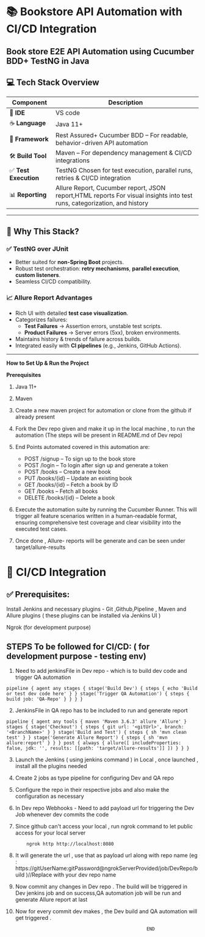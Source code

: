 # 📚 Bookstore API Automation with CI/CD Integration
  ## Book store E2E API Automation using Cucumber BDD+ TestNG in Java

## 💻 Tech Stack Overview

| Component               | Description                                                                 
|-------------------------|-----------------------------------------------------------------------------
| 🧠 **IDE**              | VS code                                                           
| ☕ **Language**          | Java 11+                                                                    
| 🔄 **Framework**        | Rest Assured+ Cucumber BDD – For readable, behavior-driven API automation 
| 🛠 **Build Tool**       | Maven – For dependency management & CI/CD integrations 
| ✅ **Test Execution**   | TestNG Chosen for test execution, parallel runs, retries & CI/CD integration
| 📊 **Reporting**        | Allure Report, Cucumber report, JSON report,HTML reports For visual insights into test runs, categorization, and history

--------------------
## 🧪 Why This Stack?

### ✅ TestNG over JUnit
- Better suited for **non-Spring Boot** projects.
- Robust test orchestration: **retry mechanisms**, **parallel execution**, **custom listeners**.
- Seamless CI/CD compatibility.

### 📈 Allure Report Advantages
- Rich UI with detailed **test case visualization**.
- Categorizes failures:
  - **Test Failures** → Assertion errors, unstable test scripts.
  - **Product Failures** → Server errors (5xx), broken environments.
- Maintains history & trends of failure across builds.
- Integrated easily with **CI pipelines** (e.g., Jenkins, GitHub Actions).

------------------------------
**How to Set Up & Run the Project**

 **Prerequisites**
 
1) Java 11+
2)  Maven

 1) Create a new maven project for automation or clone from the github if already present
 2) Fork the Dev repo given and make it up in the local machine , to run the automation (The steps will be present in README.md of Dev repo)
 3) End Points automated covered in this automation are:
   
     * POST /signup – To sign up to the book store
     * POST /login – To login after sign up and generate a token
     * POST /books – Create a new book
     * PUT /books/{id} – Update an existing book
     * GET /books/{id} – Fetch a book by ID
     * GET /books – Fetch all books
     * DELETE /books/{id} – Delete a book

6) Execute the automation suite by running the Cucumber Runner. This will trigger all feature scenarios written in a human-readable format, ensuring comprehensive test coverage and clear visibility into the executed test cases.
7) Once done , Allure- reports will be generate and can be seen under target/allure-results

# **🚀 CI/CD Integration**

## **✅ Prerequisites:**    

   Install Jenkins and necessary plugins - Git ,Github,Pipeline , Maven and Allure plugins ( these plugins can be installed via Jenkins UI )
   
   Ngrok (for development purpose)

## **STEPS To be followed for CI/CD:** ( for development purpose - testing env)

1) Need to add jenkinsFile in Dev repo - which is to build dev code and trigger QA automation

<pre lang="groovy"><code>pipeline { agent any stages { stage('Build Dev') { steps { echo 'Build or test dev code here' } } stage('Trigger QA Automation') { steps { build job: 'QA-Repo' } } } } </code></pre>

  
2) JenkinsFile in QA repo has to be included to run and generate report

<pre lang="groovy"><code>pipeline { agent any tools { maven 'Maven 3.6.3' allure 'Allure' } stages { stage('Checkout') { steps { git url: '&lt;gitUrl&gt;', branch: '&lt;BranchName&gt;' } } stage('Build and Test') { steps { sh 'mvn clean test' } } stage('Generate Allure Report') { steps { sh 'mvn allure:report' } } } post { always { allure([ includeProperties: false, jdk: '', results: [[path: 'target/allure-results']] ]) } } }</code></pre>

3) Launch the Jenkins ( using jenkins command ) in Local , once launched , install all the plugins needed
4) Create 2 jobs as type pipeline for configuring Dev and QA repo
5) Configure the repo in their respective jobs and also make the configuration as necessary
6) In Dev repo Webhooks - Need to add payload url for triggering the Dev Job whenever dev commits the code
7) Since github can't access your local , run ngrok command to let public access for your local server

           ngrok http http://localhost:8080 
8) It will generate the url , use that as payload url along with repo name (eg : https://gitUserName:gitPassword@ngrokServerProvided/job/DevRepo/build )//Replace with your dev repo name
9) Now commit any changes in Dev repo . The build will be triggered in Dev jenkins job and on success,QA automation job will be run and generate Allure report at last
10) Now for every commit dev makes , the Dev build and QA automation will get triggered .

                                                        END


   
